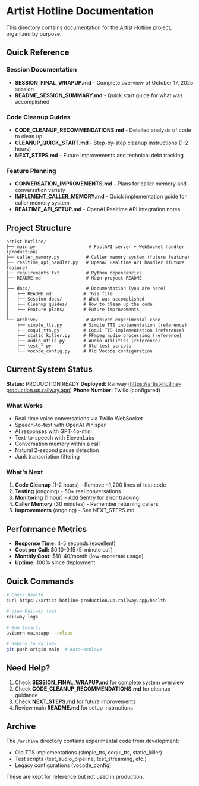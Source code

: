 # Artist Hotline Documentation

This directory contains documentation for the Artist Hotline project, organized by purpose.

## Quick Reference

### Session Documentation
- **SESSION_FINAL_WRAPUP.md** - Complete overview of October 17, 2025 session
- **README_SESSION_SUMMARY.md** - Quick start guide for what was accomplished

### Code Cleanup Guides
- **CODE_CLEANUP_RECOMMENDATIONS.md** - Detailed analysis of code to clean up
- **CLEANUP_QUICK_START.md** - Step-by-step cleanup instructions (1-2 hours)
- **NEXT_STEPS.md** - Future improvements and technical debt tracking

### Feature Planning
- **CONVERSATION_IMPROVEMENTS.md** - Plans for caller memory and conversation variety
- **IMPLEMENT_CALLER_MEMORY.md** - Quick implementation guide for caller memory system
- **REALTIME_API_SETUP.md** - OpenAI Realtime API integration notes

## Project Structure

```
artist-hotline/
├── main.py                    # FastAPI server + WebSocket handler (production)
├── caller_memory.py          # Caller memory system (future feature)
├── realtime_api_handler.py   # OpenAI Realtime API handler (future feature)
├── requirements.txt          # Python dependencies
├── README.md                 # Main project README
│
├── docs/                     # Documentation (you are here)
│   ├── README.md            # This file
│   ├── Session docs/        # What was accomplished
│   ├── Cleanup guides/      # How to clean up the code
│   └── Feature plans/       # Future improvements
│
└── archive/                  # Archived experimental code
    ├── simple_tts.py        # Simple TTS implementation (reference)
    ├── coqui_tts.py         # Coqui TTS implementation (reference)
    ├── static_killer.py     # FFmpeg audio processing (reference)
    ├── audio_utils.py       # Audio utilities (reference)
    ├── test_*.py            # Old test scripts
    └── vocode_config.py     # Old Vocode configuration
```

## Current System Status

**Status:** PRODUCTION READY
**Deployed:** Railway (https://artist-hotline-production.up.railway.app)
**Phone Number:** Twilio (configured)

### What Works
- Real-time voice conversations via Twilio WebSocket
- Speech-to-text with OpenAI Whisper
- AI responses with GPT-4o-mini
- Text-to-speech with ElevenLabs
- Conversation memory within a call
- Natural 2-second pause detection
- Junk transcription filtering

### What's Next
1. **Code Cleanup** (1-2 hours) - Remove ~1,200 lines of test code
2. **Testing** (ongoing) - 50+ real conversations
3. **Monitoring** (1 hour) - Add Sentry for error tracking
4. **Caller Memory** (30 minutes) - Remember returning callers
5. **Improvements** (ongoing) - See NEXT_STEPS.md

## Performance Metrics

- **Response Time:** 4-5 seconds (excellent)
- **Cost per Call:** $0.10-0.15 (5-minute call)
- **Monthly Cost:** $10-40/month (low-moderate usage)
- **Uptime:** 100% since deployment

## Quick Commands

```bash
# Check health
curl https://artist-hotline-production.up.railway.app/health

# View Railway logs
railway logs

# Run locally
uvicorn main:app --reload

# Deploy to Railway
git push origin main  # Auto-deploys
```

## Need Help?

1. Check **SESSION_FINAL_WRAPUP.md** for complete system overview
2. Check **CODE_CLEANUP_RECOMMENDATIONS.md** for cleanup guidance
3. Check **NEXT_STEPS.md** for future improvements
4. Review main **README.md** for setup instructions

## Archive

The `/archive` directory contains experimental code from development:
- Old TTS implementations (simple_tts, coqui_tts, static_killer)
- Test scripts (test_audio_pipeline, test_streaming, etc.)
- Legacy configurations (vocode_config)

These are kept for reference but not used in production.
